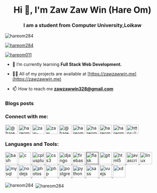<h1 align="center">Hi 👋, I'm Zaw Zaw Win (Hare Om)</h1>
<h3 align="center">I am a student from Computer University,Loikaw</h3>

<p align="left"> <img src="https://komarev.com/ghpvc/?username=hareom284&label=Profile%20views&color=0e75b6&style=flat" alt="hareom284" /> </p>

<p align="left"> <a href="https://github.com/ryo-ma/github-profile-trophy"><img src="https://github-profile-trophy.vercel.app/?username=hareom284" alt="hareom284" /></a> </p>

<p align="left"> <a href="https://twitter.com/hareom011" target="blank"><img src="https://img.shields.io/twitter/follow/hareom011?logo=twitter&style=for-the-badge" alt="hareom011" /></a> </p>

- 🌱 I’m currently learning **Full Stack Web Development.**

- 👨‍💻 All of my projects are available at [https://zawzawwin.me](https://zawzawwin.me)

- 📫 How to reach me **zawzawwin328@gmail.com**

### Blogs posts
<!-- BLOG-POST-LIST:START -->
<!-- BLOG-POST-LIST:END -->

<p align="left">
<h3 align="left">Connect with me:</h3>
<a href="https://dev.to/@hareom284" target="blank"><img align="center" src="https://cdn.jsdelivr.net/npm/simple-icons@3.0.1/icons/dev-dot-to.svg" alt="@hareom284" height="30" width="40" /></a>
<a href="https://twitter.com/HareOm11" target="blank"><img align="center" src="https://cdn.jsdelivr.net/npm/simple-icons@3.0.1/icons/twitter.svg" alt="hareom11" height="30" width="40" /></a>
<a href="https://linkedin.com/in/zaw-zaw-win-b63140198" target="blank"><img align="center" src="https://cdn.jsdelivr.net/npm/simple-icons@3.0.1/icons/linkedin.svg" alt="zaw-zaw-win-b63140198" height="30" width="40" /></a>
<a href="https://fb.com/zaw zaw win" target="blank"><img align="center" src="https://cdn.jsdelivr.net/npm/simple-icons@3.0.1/icons/facebook.svg" alt="zaw zaw win" height="30" width="40" /></a>
<a href="https://medium.com/@zawzawwinucsl" target="blank"><img align="center" src="https://cdn.jsdelivr.net/npm/simple-icons@3.0.1/icons/medium.svg" alt="@hareom284" height="30" width="40" /></a>
<a href="https://www.codechef.com/users/hareom284" target="blank"><img align="center" src="https://cdn.jsdelivr.net/npm/simple-icons@3.1.0/icons/codechef.svg" alt="hareom284" height="30" width="40" /></a>
<a href="https://codeforces.com/profile/hareom284" target="blank"><img align="center" src="https://cdn.jsdelivr.net/npm/simple-icons@3.0.1/icons/codeforces.svg" alt="hareom284" height="30" width="40" /></a>
<a href="https://auth.geeksforgeeks.org/user/hareom284" target="blank"><img align="center" src="https://cdn.jsdelivr.net/npm/simple-icons@3.0.1/icons/geeksforgeeks.svg" alt="hareom284" height="30" width="40" /></a>
<a href="https://www.topcoder.com/members/hareom284" target="blank"><img align="center" src="https://cdn.jsdelivr.net/npm/simple-icons@3.0.1/icons/topcoder.svg" alt="hareom284" height="30" width="40" /></a>
<a href="/https://www.zawzawwin.imfast.io" target="blank"><img align="center" src="https://cdn.jsdelivr.net/npm/simple-icons@3.0.1/icons/rss.svg" alt="https://www.zawzawwin.imfast.io" height="30" width="40" /></a>
</p>

<h3 align="left">Languages and Tools:</h3>
<p align="left"> <a href="https://www.gnu.org/software/bash/" target="_blank"> <img src="https://www.vectorlogo.zone/logos/gnu_bash/gnu_bash-icon.svg" alt="bash" width="40" height="40"/> </a> <a href="https://www.cprogramming.com/" target="_blank"> <img src="https://devicons.github.io/devicon/devicon.git/icons/c/c-original.svg" alt="c" width="40" height="40"/> </a> <a href="https://www.w3schools.com/cpp/" target="_blank"> <img src="https://devicons.github.io/devicon/devicon.git/icons/cplusplus/cplusplus-original.svg" alt="cplusplus" width="40" height="40"/> </a> <a href="https://www.w3schools.com/css/" target="_blank"> <img src="https://devicons.github.io/devicon/devicon.git/icons/css3/css3-original-wordmark.svg" alt="css3" width="40" height="40"/> </a> <a href="https://www.djangoproject.com/" target="_blank"> <img src="https://devicons.github.io/devicon/devicon.git/icons/django/django-original.svg" alt="django" width="40" height="40"/> </a> <a href="https://firebase.google.com/" target="_blank"> <img src="https://www.vectorlogo.zone/logos/firebase/firebase-icon.svg" alt="firebase" width="40" height="40"/> </a> <a href="" target="_blank"> <img src="https://www.vectorlogo.zone/logos/pocoo_flask/pocoo_flask-icon.svg" alt="flask" width="40" height="40"/> </a> <a href="https://git-scm.com/" target="_blank"> <img src="https://www.vectorlogo.zone/logos/git-scm/git-scm-icon.svg" alt="git" width="40" height="40"/> </a> <a href="https://www.w3.org/html/" target="_blank"> <img src="https://devicons.github.io/devicon/devicon.git/icons/html5/html5-original-wordmark.svg" alt="html5" width="40" height="40"/> </a> <a href="https://developer.mozilla.org/en-US/docs/Web/JavaScript" target="_blank"> <img src="https://devicons.github.io/devicon/devicon.git/icons/javascript/javascript-original.svg" alt="javascript" width="40" height="40"/> </a> <a href="https://www.linux.org/" target="_blank"> <img src="https://devicons.github.io/devicon/devicon.git/icons/linux/linux-original.svg" alt="linux" width="40" height="40"/> </a> <a href="https://www.mysql.com/" target="_blank"> <img src="https://devicons.github.io/devicon/devicon.git/icons/mysql/mysql-original-wordmark.svg" alt="mysql" width="40" height="40"/> </a> <a href="https://nodejs.org" target="_blank"> <img src="https://devicons.github.io/devicon/devicon.git/icons/nodejs/nodejs-original-wordmark.svg" alt="nodejs" width="40" height="40"/> </a> <a href="https://www.photoshop.com/en" target="_blank"> <img src="https://devicons.github.io/devicon/devicon.git/icons/photoshop/photoshop-plain.svg" alt="photoshop" width="40" height="40"/> </a> <a href="https://www.php.net" target="_blank"> <img src="https://devicons.github.io/devicon/devicon.git/icons/php/php-original.svg" alt="php" width="40" height="40"/> </a> <a href="https://www.postgresql.org" target="_blank"> <img src="https://devicons.github.io/devicon/devicon.git/icons/postgresql/postgresql-original-wordmark.svg" alt="postgresql" width="40" height="40"/> </a> <a href="https://www.python.org" target="_blank"> <img src="https://devicons.github.io/devicon/devicon.git/icons/python/python-original.svg" alt="python" width="40" height="40"/> </a> <a href="https://sass-lang.com" target="_blank"> <img src="https://devicons.github.io/devicon/devicon.git/icons/sass/sass-original.svg" alt="sass" width="40" height="40"/> </a> <a href="https://vuejs.org/" target="_blank"> <img src="https://devicons.github.io/devicon/devicon.git/icons/vuejs/vuejs-original-wordmark.svg" alt="vuejs" width="40" height="40"/> </a> <a href="https://www.adobe.com/products/xd.html" target="_blank"> <img src="https://cdn.worldvectorlogo.com/logos/adobe-xd.svg" alt="xd" width="40" height="40"/> </a> </p>

<p><img align="left" src="https://github-readme-stats.vercel.app/api/top-langs/?username=hareom284&layout=compact" alt="hareom284" /></p>

<p>&nbsp;<img align="center" src="https://github-readme-stats.vercel.app/api?username=hareom284&show_icons=true" alt="hareom284" /></p>
